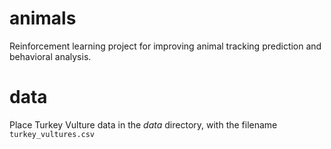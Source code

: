 # animals
Reinforcement learning project for improving animal tracking prediction and behavioral analysis.

# data
Place Turkey Vulture data in the *data* directory, with the filename `turkey_vultures.csv`
